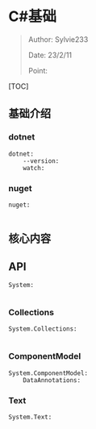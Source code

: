 # C#基础

> Author: Sylvie233
>
> Date: 23/2/11
>
> Point:

[TOC]

## 基础介绍

### dotnet

```
dotnet:
	--version:
	watch:
```



### nuget

```
nuget:
	
```





## 核心内容







## API

```
System:
	
```



### Collections

```
System.Collections:
	
```



### ComponentModel

```
System.ComponentModel:
	DataAnnotations:
```





### Text

```
System.Text:
	
```







